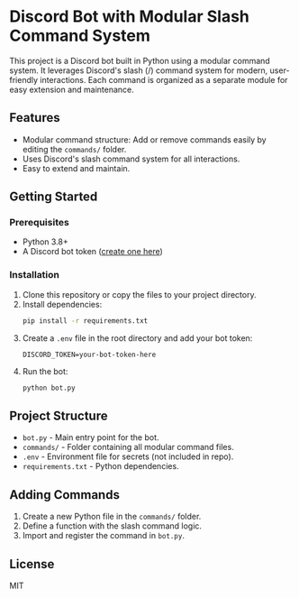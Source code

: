 # Discord Bot with Modular Slash Command System

This project is a Discord bot built in Python using a modular command system. It leverages Discord's slash (/) command system for modern, user-friendly interactions. Each command is organized as a separate module for easy extension and maintenance.

## Features
- Modular command structure: Add or remove commands easily by editing the `commands/` folder.
- Uses Discord's slash command system for all interactions.
- Easy to extend and maintain.

## Getting Started

### Prerequisites
- Python 3.8+
- A Discord bot token ([create one here](https://discord.com/developers/applications))

### Installation
1. Clone this repository or copy the files to your project directory.
2. Install dependencies:
   ```sh
   pip install -r requirements.txt
   ```
3. Create a `.env` file in the root directory and add your bot token:
   ```env
   DISCORD_TOKEN=your-bot-token-here
   ```
4. Run the bot:
   ```sh
   python bot.py
   ```

## Project Structure
- `bot.py` - Main entry point for the bot.
- `commands/` - Folder containing all modular command files.
- `.env` - Environment file for secrets (not included in repo).
- `requirements.txt` - Python dependencies.

## Adding Commands
1. Create a new Python file in the `commands/` folder.
2. Define a function with the slash command logic.
3. Import and register the command in `bot.py`.

## License
MIT
